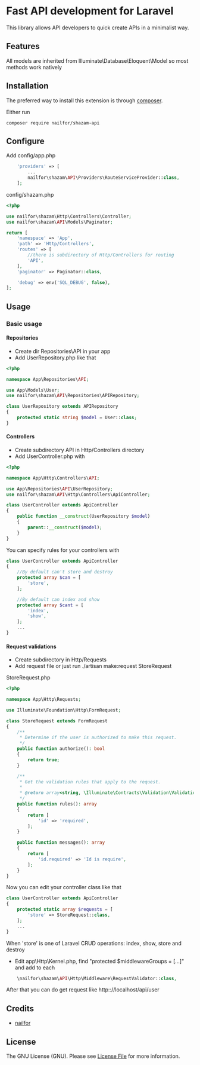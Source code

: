 # Fast API development for Laravel

This library allows API developers to quick create APIs in a minimalist way.

## Features
All models are inherited from Illuminate\Database\Eloquent\Model so most methods work natively

## Installation

The preferred way to install this extension is through [composer](http://getcomposer.org/download/).

Either run

```
composer require nailfor/shazam-api
```

## Configure

Add config/app.php

```php
    'providers' => [
        ...
        nailfor\shazam\API\Providers\RouteServiceProvider::class,
    ];

```

config/shazam.php
```php
<?php

use nailfor\shazam\Http\Controllers\Controller;
use nailfor\shazam\API\Models\Paginator;

return [
    'namespace' => 'App',
    'path' => 'Http/Controllers',
    'routes' => [
        //there is subdirectory of Http/Controllers for routing
        'API',
    ],
    'paginator' => Paginator::class,

    'debug' => env('SQL_DEBUG', false),
];
```

## Usage

### Basic usage

#### Repositories
- Create dir Repositories\API in your app
- Add UserRepository.php like that
```php
<?php

namespace App\Repositories\API;

use App\Models\User;
use nailfor\shazam\API\Repositories\APIRepository;

class UserRepository extends APIRepository
{
    protected static string $model = User::class;
}
```

#### Controllers

- Create subdirectory API in Http/Controllers directory
- Add UserController.php with
```php
<?php

namespace App\Http\Controllers\API;

use App\Repositories\API\UserRepository;
use nailfor\shazam\API\Http\Controllers\ApiController;

class UserController extends ApiController
{
    public function __construct(UserRepository $model)
    {
        parent::__construct($model);
    }
}
```
You can specify rules for your controllers with
```php
class UserController extends ApiController
{
    //By default can't store and destroy
    protected array $can = [
        'store',
    ];

    //By default can index and show
    protected array $cant = [
        'index',
        'show',
    ];
    ...
}
```


#### Request validations

- Create subdirectory in Http/Requests
- Add request file or just run ./artisan make:request StoreRequest

StoreRequest.php 
```php
<?php

namespace App\Http\Requests;

use Illuminate\Foundation\Http\FormRequest;

class StoreRequest extends FormRequest
{
    /**
     * Determine if the user is authorized to make this request.
     */
    public function authorize(): bool
    {
        return true;
    }

    /**
     * Get the validation rules that apply to the request.
     *
     * @return array<string, \Illuminate\Contracts\Validation\ValidationRule|array<mixed>|string>
     */
    public function rules(): array
    {
        return [
            'id' => 'required',
        ];
    }

    public function messages(): array
    {
        return [
            'id.required' => 'Id is require',
        ];
    }
}
```

Now you can edit your controller class like that
```php
class UserController extends ApiController
{
    protected static array $requests = [
        'store' => StoreRequest::class,
    ];
    ...
}
```
When 'store' is one of Laravel CRUD operations: index, show, store and destroy

- Edit app\Http\Kernel.php, find "protected $middlewareGroups = [...]" and add to each
```php
    \nailfor\shazam\API\Http\Middleware\RequestValidator::class,
```

After that you can do get request like http:://localhost/api/user

## Credits

- [nailfor](https://github.com/nailfor)

License
-------

The GNU License (GNU). Please see [License File](LICENSE.md) for more information.

